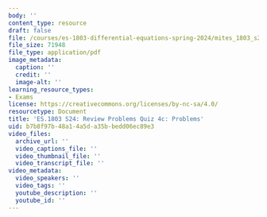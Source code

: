 ```yaml
---
body: ''
content_type: resource
draft: false
file: /courses/es-1803-differential-equations-spring-2024/mites_1803_s24_practice-quiz4c.pdf
file_size: 71948
file_type: application/pdf
image_metadata:
  caption: ''
  credit: ''
  image-alt: ''
learning_resource_types:
- Exams
license: https://creativecommons.org/licenses/by-nc-sa/4.0/
resourcetype: Document
title: 'ES.1803 S24: Review Problems Quiz 4c: Problems'
uid: b7b8f97b-48a1-4a5d-a35b-bedd06ec89e3
video_files:
  archive_url: ''
  video_captions_file: ''
  video_thumbnail_file: ''
  video_transcript_file: ''
video_metadata:
  video_speakers: ''
  video_tags: ''
  youtube_description: ''
  youtube_id: ''
---
```

